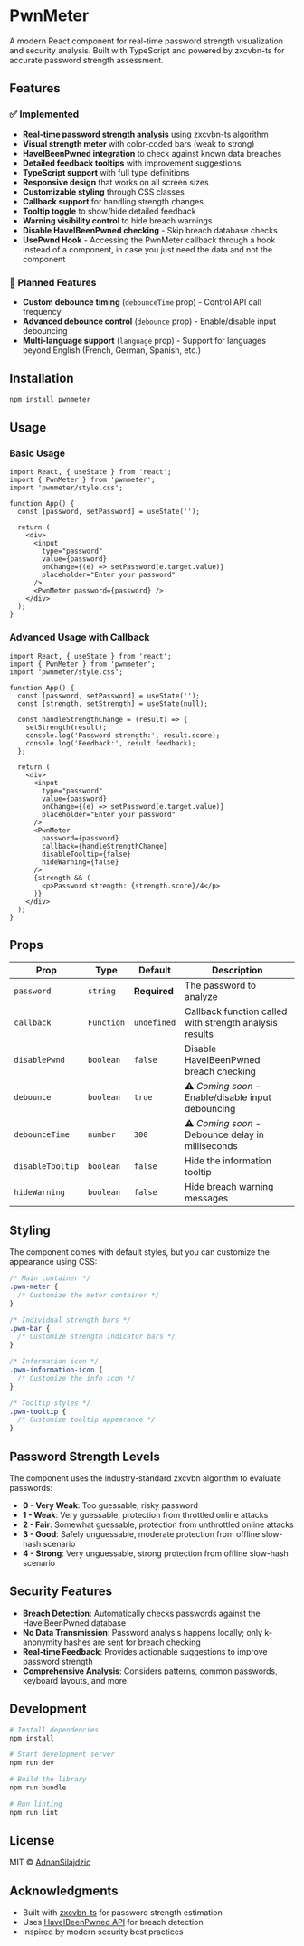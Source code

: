 # PwnMeter

A modern React component for real-time password strength visualization and security analysis. Built with TypeScript and powered by zxcvbn-ts for accurate password strength assessment.

## Features

### ✅ Implemented
- **Real-time password strength analysis** using zxcvbn-ts algorithm
- **Visual strength meter** with color-coded bars (weak to strong)
- **HaveIBeenPwned integration** to check against known data breaches
- **Detailed feedback tooltips** with improvement suggestions
- **TypeScript support** with full type definitions
- **Responsive design** that works on all screen sizes
- **Customizable styling** through CSS classes
- **Callback support** for handling strength changes
- **Tooltip toggle** to show/hide detailed feedback
- **Warning visibility control** to hide breach warnings
- **Disable HaveIBeenPwned checking** - Skip breach database checks
- **UsePwnd Hook** - Accessing the PwnMeter callback through a hook instead of a component, in case you just need the data and not the component

### 🚧 Planned Features
- **Custom debounce timing** (`debounceTime` prop) - Control API call frequency
- **Advanced debounce control** (`debounce` prop) - Enable/disable input debouncing
- **Multi-language support** (`language` prop) - Support for languages beyond English (French, German, Spanish, etc.)

## Installation

```bash
npm install pwnmeter
```

## Usage

### Basic Usage

```tsx
import React, { useState } from 'react';
import { PwnMeter } from 'pwnmeter';
import 'pwnmeter/style.css';

function App() {
  const [password, setPassword] = useState('');

  return (
    <div>
      <input 
        type="password" 
        value={password}
        onChange={(e) => setPassword(e.target.value)}
        placeholder="Enter your password"
      />
      <PwnMeter password={password} />
    </div>
  );
}
```

### Advanced Usage with Callback

```tsx
import React, { useState } from 'react';
import { PwnMeter } from 'pwnmeter';
import 'pwnmeter/style.css';

function App() {
  const [password, setPassword] = useState('');
  const [strength, setStrength] = useState(null);

  const handleStrengthChange = (result) => {
    setStrength(result);
    console.log('Password strength:', result.score);
    console.log('Feedback:', result.feedback);
  };

  return (
    <div>
      <input 
        type="password" 
        value={password}
        onChange={(e) => setPassword(e.target.value)}
        placeholder="Enter your password"
      />
      <PwnMeter 
        password={password}
        callback={handleStrengthChange}
        disableTooltip={false}
        hideWarning={false}
      />
      {strength && (
        <p>Password strength: {strength.score}/4</p>
      )}
    </div>
  );
}
```

## Props

| Prop | Type | Default | Description |
|------|------|---------|-------------|
| `password` | `string` | **Required** | The password to analyze |
| `callback` | `Function` | `undefined` | Callback function called with strength analysis results |
| `disablePwnd` | `boolean` | `false` | Disable HaveIBeenPwned breach checking |
| `debounce` | `boolean` | `true` | ⚠️ *Coming soon* - Enable/disable input debouncing |
| `debounceTime` | `number` | `300` | ⚠️ *Coming soon* - Debounce delay in milliseconds |
| `disableTooltip` | `boolean` | `false` | Hide the information tooltip |
| `hideWarning` | `boolean` | `false` | Hide breach warning messages |

## Styling

The component comes with default styles, but you can customize the appearance using CSS:

```css
/* Main container */
.pwn-meter {
  /* Customize the meter container */
}

/* Individual strength bars */
.pwn-bar {
  /* Customize strength indicator bars */
}

/* Information icon */
.pwn-information-icon {
  /* Customize the info icon */
}

/* Tooltip styles */
.pwn-tooltip {
  /* Customize tooltip appearance */
}
```

## Password Strength Levels

The component uses the industry-standard zxcvbn algorithm to evaluate passwords:

- **0 - Very Weak**: Too guessable, risky password
- **1 - Weak**: Very guessable, protection from throttled online attacks
- **2 - Fair**: Somewhat guessable, protection from unthrottled online attacks  
- **3 - Good**: Safely unguessable, moderate protection from offline slow-hash scenario
- **4 - Strong**: Very unguessable, strong protection from offline slow-hash scenario

## Security Features

- **Breach Detection**: Automatically checks passwords against the HaveIBeenPwned database
- **No Data Transmission**: Password analysis happens locally; only k-anonymity hashes are sent for breach checking
- **Real-time Feedback**: Provides actionable suggestions to improve password strength
- **Comprehensive Analysis**: Considers patterns, common passwords, keyboard layouts, and more

## Development

```bash
# Install dependencies
npm install

# Start development server
npm run dev

# Build the library
npm run bundle

# Run linting
npm run lint
```

## License

MIT © [AdnanSilajdzic](https://github.com/AdnanSilajdzic)

## Acknowledgments

- Built with [zxcvbn-ts](https://github.com/zxcvbn-ts/zxcvbn) for password strength estimation
- Uses [HaveIBeenPwned API](https://haveibeenpwned.com/API/v3) for breach detection
- Inspired by modern security best practices